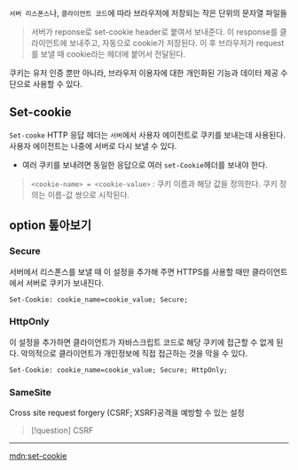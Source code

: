 `서버 리스폰스`나, `클라이언트 코드`에 따라 브라우저에 저장되는 작은 단위의 문자열 파일들

> 서버가 reponse로 set-cookie header로 붙여서 보내준다.
> 이 response를 클라이언트에 보내주고, 자동으로 cookie가 저장된다.
> 이 후 브라우저가 request를 보낼 때 cookie라는 헤더에 붙어서 전달된다.

쿠키는 유저 인증 뿐만 아니라, 브라우저 이용자에 대한 개인화된 기능과 데이터 제공 수단으로 사용할 수 있다.

## Set-cookie
`Set-cooke` HTTP 응답 헤더는 `서버`에서 사용자 에이전트로 쿠키를 보내는데 사용된다.
사용자 에이전트는 나중에 서버로 다시 보낼 수 있다.
- 여러 쿠키를 보내려면 동일한 응답으로 여러 `set-Cookie`헤더를 보내야 한다.

> `<cookie-name> = <cookie-value>` : 쿠키 이름과 해당 값을 정의한다. 쿠키 정의는 이름-값 쌍으로 시작된다.


## option 톺아보기
### Secure

서버에서 리스폰스를 보낼 때 이 설정을 추가해 주면 HTTPS를 사용할 때만 클라이언트에서 서버로 쿠키가 보내진다.

```plain-text
Set-Cookie: cookie_name=cookie_value; Secure;
```

### HttpOnly

이 설정을 추가하면 클라이언트가 자바스크립트 코드로 해당 쿠키에 접근할 수 없게 된다.
악의적으로 클라이언트가 개인정보에 직접 접근하는 것을 막을 수 있다.

```plain-text
Set-Cookie: cookie_name=cookie_value; Secure; HttpOnly;
```

### SameSite

Cross site request forgery (CSRF; XSRF)공격을 예방할 수 있는 설정

> [!question] CSRF
> 




---
[mdn;set-cookie](https://developer.mozilla.org/en-US/docs/Web/HTTP/Headers/Set-Cookie)